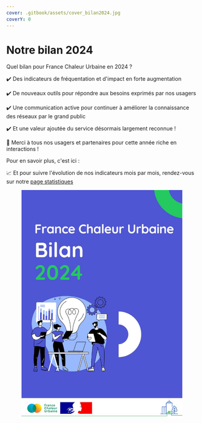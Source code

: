 ```yaml
---
cover: .gitbook/assets/cover_bilan2024.jpg
coverY: 0
---
```


# Notre bilan 2024

Quel bilan pour France Chaleur Urbaine en 2024 ?

✔️ Des indicateurs de fréquentation et d'impact en forte augmentation&#x20;

✔️ De nouveaux outils pour répondre aux besoins exprimés par nos usagers&#x20;

✔️ Une communication active pour continuer à améliorer la connaissance des réseaux par le grand public&#x20;

✔️ Et une valeur ajoutée du service désormais largement reconnue !

🙏 Merci à tous nos usagers et partenaires pour cette année riche en interactions !

Pour en savoir plus, c'est ici :

📈 Et pour suivre l'évolution de nos indicateurs mois par mois, rendez-vous sur notre [page statistiques](https://france-chaleur-urbaine.beta.gouv.fr/stats)

<figure><img src=".gitbook/assets/FCU_Bilan.jpg" alt=""><figcaption></figcaption></figure>

